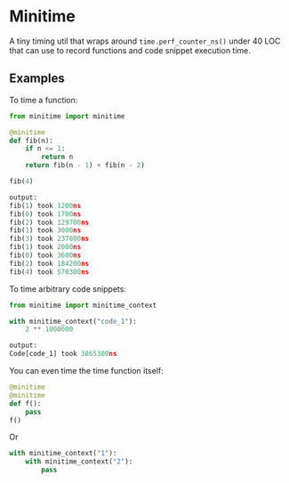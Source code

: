 # Minitime
A tiny timing util that wraps around `time.perf_counter_ns()` under 40 LOC that can use to record functions and code snippet execution time.

## Examples
To time a function:
```Python
from minitime import minitime

@minitime
def fib(n):
    if n <= 1:
        return n
    return fib(n - 1) + fib(n - 2)

fib(4)

output:
fib(1) took 1200ns
fib(0) took 1700ns
fib(2) took 129700ns
fib(1) took 3000ns
fib(3) took 237800ns
fib(1) took 2000ns
fib(0) took 3600ns
fib(2) took 184200ns
fib(4) took 570300ns
```

To time arbitrary code snippets:
```Python
from minitime import minitime_context

with minitime_context("code_1"):
    2 ** 1000000

output:
Code[code_1] took 3865300ns
```
You can even time the time function itself:
```Python
@minitime
@minitime
def f():
    pass
f()
```
Or
```Python
with minitime_context("1"):
    with minitime_context("2"):
        pass
```
